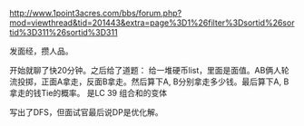 http://www.1point3acres.com/bbs/forum.php?mod=viewthread&tid=201443&extra=page%3D1%26filter%3Dsortid%26sortid%3D311%26sortid%3D311


发面经，攒人品。

开始就聊了快20分钟。之后给了道题：
给一堆硬币list，里面是面值。AB俩人轮流投掷，正面A拿走，反面B拿走。然后算下A, B分别拿走多少钱。最后算下A, B拿走的钱Tie的概率。
是LC 39 组合和的变体

写出了DFS，但面试官最后说DP是优化解。

